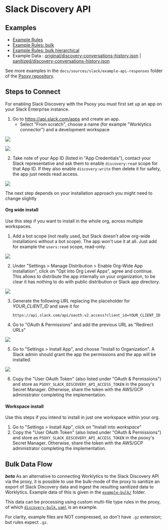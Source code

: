 # Slack Discovery API

## Examples

- [Example Rules](discovery.yaml)
- [Example Rules: bulk](discovery-bulk.yaml)
- [Example Rules: bulk hierarchical](discovery-bulk-hierarchical.yaml)
- Example Data : [original/discovery-conversations-history.json](example-api-responses/original/discovery-conversations-history.json) |
  [sanitized/discovery-conversations-history.json](example-api-responses/sanitized/discovery-conversations-history.json)

See more examples in the `docs/sources/slack/example-api-responses` folder
of the [Psoxy repository](https://github.com/Worklytics/psoxy).

## Steps to Connect

For enabling Slack Discovery with the Psoxy you must first set up an app on your Slack Enterprise
instance.

1. Go to https://api.slack.com/apps and create an app.
   - Select "From scratch", choose a name (for example "Worklytics connector") and a development
     workspace

![](./img/slack-step-1.png)

![](./img/slack-step-2.png)

2. Take note of your App ID (listed in "App Credentials"), contact your Slack representative and ask
   them to enable `discovery:read` scope for that App ID. If they also enable `discovery:write` then
   delete it for safety, the app just needs read access.

![](./img/slack-step-3.png)

The next step depends on your installation approach you might need to change slightly

#### Org wide install

Use this step if you want to install in the whole org, across multiple workspaces.

1. Add a bot scope (not really used, but Slack doesn't allow org-wide installations without a bot
   scope). The app won't use it at all. Just add for example the `users:read` scope, read-only.

![](./img/slack-step-scopes.png)

2. Under "Settings > Manage Distribution > Enable Org-Wide App installation", click on "Opt into Org
   Level Apps", agree and continue. This allows to distribute the app internally on your
   organization, to be clear it has nothing to do with public distribution or Slack app directory.

![](./img/slack-step-distribution.png)

3. Generate the following URL replacing the placeholder for _YOUR_CLIENT_ID_ and save it for

   `https://api.slack.com/api/oauth.v2.access?client_id=YOUR_CLIENT_ID`

4. Go to "OAuth & Permissions" and add the previous URL as "Redirect URLs"

![](./img/slack-step-redirect-urls.png)

5. Go to "Settings > Install App", and choose "Install to Organization". A Slack admin should grant
   the app the permissions and the app will be installed.

![](./img/slack-step-install-org.png)

6. Copy the "User OAuth Token" (also listed under "OAuth & Permissions") and store as
   `PSOXY_SLACK_DISCOVERY_API_ACCESS_TOKEN` in the psoxy's Secret Manager. Otherwise, share the
   token with the AWS/GCP administrator completing the implementation.

#### Workspace install

Use this steps if you intend to install in just one workspace within your org.

1. Go to "Settings > Install App", click on "Install into _workspace_"
2. Copy the "User OAuth Token" (also listed under "OAuth & Permissions") and store as
   `PSOXY_SLACK_DISCOVERY_API_ACCESS_TOKEN` in the psoxy's Secret Manager. Otherwise, share the
   token with the AWS/GCP administrator completing the implementation.

## Bulk Data Flow

**_beta_** As an alternative to connecting Worklytics to the Slack Discovery API via the proxy, it
is possible to use the bulk-mode of the proxy to sanitize an export of Slack Discovery data and
ingest the resulting sanitized data to Worklytics. Example data of this is given in the
[`example-bulk/`](example-bulk/) folder.

This data can be processing using custom multi-file type rules in the proxy, of which
[`discovery-bulk.yaml`](discovery-bulk.yaml) is an example.

For clarity, example files are NOT compressed, so don't have `.gz` extension; but rules expect
`.gz`.
